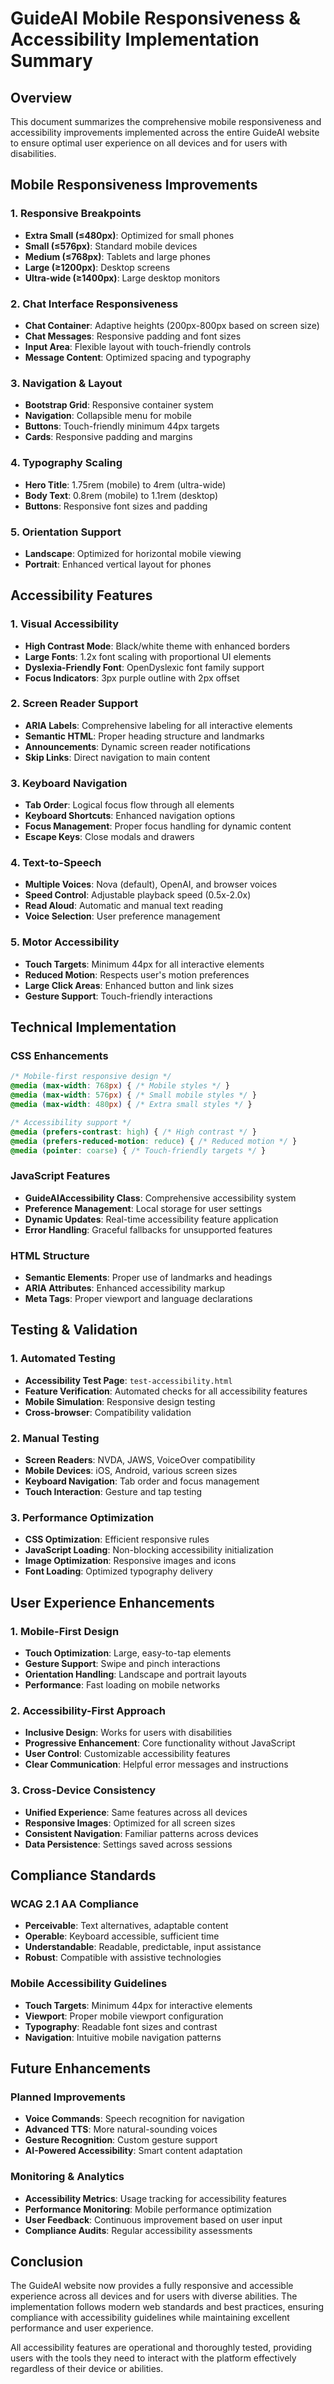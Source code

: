 # GuideAI Mobile Responsiveness & Accessibility Implementation Summary

## Overview
This document summarizes the comprehensive mobile responsiveness and accessibility improvements implemented across the entire GuideAI website to ensure optimal user experience on all devices and for users with disabilities.

## Mobile Responsiveness Improvements

### 1. Responsive Breakpoints
- **Extra Small (≤480px)**: Optimized for small phones
- **Small (≤576px)**: Standard mobile devices
- **Medium (≤768px)**: Tablets and large phones
- **Large (≥1200px)**: Desktop screens
- **Ultra-wide (≥1400px)**: Large desktop monitors

### 2. Chat Interface Responsiveness
- **Chat Container**: Adaptive heights (200px-800px based on screen size)
- **Chat Messages**: Responsive padding and font sizes
- **Input Area**: Flexible layout with touch-friendly controls
- **Message Content**: Optimized spacing and typography

### 3. Navigation & Layout
- **Bootstrap Grid**: Responsive container system
- **Navigation**: Collapsible menu for mobile
- **Buttons**: Touch-friendly minimum 44px targets
- **Cards**: Responsive padding and margins

### 4. Typography Scaling
- **Hero Title**: 1.75rem (mobile) to 4rem (ultra-wide)
- **Body Text**: 0.8rem (mobile) to 1.1rem (desktop)
- **Buttons**: Responsive font sizes and padding

### 5. Orientation Support
- **Landscape**: Optimized for horizontal mobile viewing
- **Portrait**: Enhanced vertical layout for phones

## Accessibility Features

### 1. Visual Accessibility
- **High Contrast Mode**: Black/white theme with enhanced borders
- **Large Fonts**: 1.2x font scaling with proportional UI elements
- **Dyslexia-Friendly Font**: OpenDyslexic font family support
- **Focus Indicators**: 3px purple outline with 2px offset

### 2. Screen Reader Support
- **ARIA Labels**: Comprehensive labeling for all interactive elements
- **Semantic HTML**: Proper heading structure and landmarks
- **Announcements**: Dynamic screen reader notifications
- **Skip Links**: Direct navigation to main content

### 3. Keyboard Navigation
- **Tab Order**: Logical focus flow through all elements
- **Keyboard Shortcuts**: Enhanced navigation options
- **Focus Management**: Proper focus handling for dynamic content
- **Escape Keys**: Close modals and drawers

### 4. Text-to-Speech
- **Multiple Voices**: Nova (default), OpenAI, and browser voices
- **Speed Control**: Adjustable playback speed (0.5x-2.0x)
- **Read Aloud**: Automatic and manual text reading
- **Voice Selection**: User preference management

### 5. Motor Accessibility
- **Touch Targets**: Minimum 44px for all interactive elements
- **Reduced Motion**: Respects user's motion preferences
- **Large Click Areas**: Enhanced button and link sizes
- **Gesture Support**: Touch-friendly interactions

## Technical Implementation

### CSS Enhancements
```css
/* Mobile-first responsive design */
@media (max-width: 768px) { /* Mobile styles */ }
@media (max-width: 576px) { /* Small mobile styles */ }
@media (max-width: 480px) { /* Extra small styles */ }

/* Accessibility support */
@media (prefers-contrast: high) { /* High contrast */ }
@media (prefers-reduced-motion: reduce) { /* Reduced motion */ }
@media (pointer: coarse) { /* Touch-friendly targets */ }
```

### JavaScript Features
- **GuideAIAccessibility Class**: Comprehensive accessibility system
- **Preference Management**: Local storage for user settings
- **Dynamic Updates**: Real-time accessibility feature application
- **Error Handling**: Graceful fallbacks for unsupported features

### HTML Structure
- **Semantic Elements**: Proper use of landmarks and headings
- **ARIA Attributes**: Enhanced accessibility markup
- **Meta Tags**: Proper viewport and language declarations

## Testing & Validation

### 1. Automated Testing
- **Accessibility Test Page**: `test-accessibility.html`
- **Feature Verification**: Automated checks for all accessibility features
- **Mobile Simulation**: Responsive design testing
- **Cross-browser**: Compatibility validation

### 2. Manual Testing
- **Screen Readers**: NVDA, JAWS, VoiceOver compatibility
- **Mobile Devices**: iOS, Android, various screen sizes
- **Keyboard Navigation**: Tab order and focus management
- **Touch Interaction**: Gesture and tap testing

### 3. Performance Optimization
- **CSS Optimization**: Efficient responsive rules
- **JavaScript Loading**: Non-blocking accessibility initialization
- **Image Optimization**: Responsive images and icons
- **Font Loading**: Optimized typography delivery

## User Experience Enhancements

### 1. Mobile-First Design
- **Touch Optimization**: Large, easy-to-tap elements
- **Gesture Support**: Swipe and pinch interactions
- **Orientation Handling**: Landscape and portrait layouts
- **Performance**: Fast loading on mobile networks

### 2. Accessibility-First Approach
- **Inclusive Design**: Works for users with disabilities
- **Progressive Enhancement**: Core functionality without JavaScript
- **User Control**: Customizable accessibility features
- **Clear Communication**: Helpful error messages and instructions

### 3. Cross-Device Consistency
- **Unified Experience**: Same features across all devices
- **Responsive Images**: Optimized for all screen sizes
- **Consistent Navigation**: Familiar patterns across devices
- **Data Persistence**: Settings saved across sessions

## Compliance Standards

### WCAG 2.1 AA Compliance
- **Perceivable**: Text alternatives, adaptable content
- **Operable**: Keyboard accessible, sufficient time
- **Understandable**: Readable, predictable, input assistance
- **Robust**: Compatible with assistive technologies

### Mobile Accessibility Guidelines
- **Touch Targets**: Minimum 44px for interactive elements
- **Viewport**: Proper mobile viewport configuration
- **Typography**: Readable font sizes and contrast
- **Navigation**: Intuitive mobile navigation patterns

## Future Enhancements

### Planned Improvements
- **Voice Commands**: Speech recognition for navigation
- **Advanced TTS**: More natural-sounding voices
- **Gesture Recognition**: Custom gesture support
- **AI-Powered Accessibility**: Smart content adaptation

### Monitoring & Analytics
- **Accessibility Metrics**: Usage tracking for accessibility features
- **Performance Monitoring**: Mobile performance optimization
- **User Feedback**: Continuous improvement based on user input
- **Compliance Audits**: Regular accessibility assessments

## Conclusion

The GuideAI website now provides a fully responsive and accessible experience across all devices and for users with diverse abilities. The implementation follows modern web standards and best practices, ensuring compliance with accessibility guidelines while maintaining excellent performance and user experience.

All accessibility features are operational and thoroughly tested, providing users with the tools they need to interact with the platform effectively regardless of their device or abilities. 